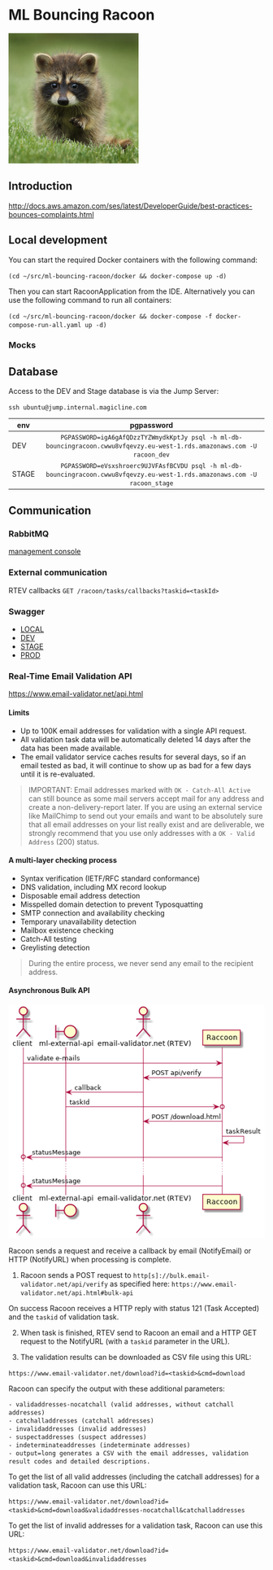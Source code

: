 # ML Bouncing Racoon

![](logo.png)

## Introduction

http://docs.aws.amazon.com/ses/latest/DeveloperGuide/best-practices-bounces-complaints.html

## Local development

You can start the required Docker containers with the following command:

`(cd ~/src/ml-bouncing-racoon/docker && docker-compose up -d)`

Then you can start RacoonApplication from the IDE.
Alternatively you can use the following command to run all containers:

`(cd ~/src/ml-bouncing-racoon/docker && docker-compose -f docker-compose-run-all.yaml up -d)`

### Mocks

[](https://www.jetbrains.com/help/idea/http-client-in-product-code-editor.html)

[](/src/test/http/mock.http)

## Database

Access to the DEV and Stage database is via the Jump Server:

`ssh ubuntu@jump.internal.magicline.com`

| env   | pgpassword |
|-------|:-------------:|
| DEV   | `PGPASSWORD=igA6gAfQDzzTYZWmydkKptJy psql -h ml-db-bouncingracoon.cwwu8vfqevzy.eu-west-1.rds.amazonaws.com -U racoon_dev` |
| STAGE | `PGPASSWORD=eVsxshroerc9UJVFAsfBCVDU psql -h ml-db-bouncingracoon.cwwu8vfqevzy.eu-west-1.rds.amazonaws.com -U racoon_stage` |

## Communication

### RabbitMQ

[management console](http://localhost:15672)

### External communication

RTEV callbacks `GET /racoon/tasks/callbacks?taskid=<taskId>`

### Swagger
* [LOCAL](http://localhost:8107/swagger-ui.html)
* [DEV](https://bouncing-racoon.dev.magicline.com/swagger-ui.html)
* [STAGE](https://bouncing-racoon.stage.magicline.com/swagger-ui.html)
* [PROD](https://bouncing-racoon.magicline.com/swagger-ui.html)

### Real-Time Email Validation API

https://www.email-validator.net/api.html

#### Limits

* Up to 100K email addresses for validation with a single API request.
* All validation task data will be automatically deleted 14 days after the data has been made available.
* The email validator service caches results for several days, so if an email tested as bad, it will continue to show up as bad for a few days until it is re-evaluated. 

> IMPORTANT: Email addresses marked with `OK - Catch-All Active` 
can still bounce as some mail servers accept mail for any address and create a non-delivery-report later. 
If you are using an external service like MailChimp to send out your emails and want to be absolutely sure 
that all email addresses on your list really exist and are deliverable, 
we strongly recommend that you use only addresses with a `OK - Valid Address` (200) status.

#### A multi-layer checking process

* Syntax verification (IETF/RFC standard conformance)
* DNS validation, including MX record lookup
* Disposable email address detection
* Misspelled domain detection to prevent Typosquatting
* SMTP connection and availability checking
* Temporary unavailability detection
* Mailbox existence checking
* Catch-All testing
* Greylisting detection

> During the entire process, we never send any email to the recipient address.

#### Asynchronous Bulk API

![](/doc/sequence.png)

[](/doc/sequence.plantuml)

Racoon sends a request and receive a callback by email (NotifyEmail) or HTTP (NotifyURL) when processing is complete.

1. Racoon sends a POST request to `http[s]://bulk.email-validator.net/api/verify` 
as specified here: `https://www.email-validator.net/api.html#bulk-api`

On success Racoon receives a HTTP reply with status 121 (Task Accepted)
and the `taskid` of validation task.

2. When task is finished, RTEV send to Racoon an email and a HTTP GET
request to the NotifyURL (with a `taskid` parameter in the URL).

3. The validation results can be downloaded as CSV file using this URL:

`https://www.email-validator.net/download?id=<taskid>&cmd=download`

Racoon can specify the output with these additional parameters:

```
- validaddresses-nocatchall (valid addresses, without catchall addresses)
- catchalladdresses (catchall addresses)
- invalidaddresses (invalid addresses)
- suspectaddresses (suspect addresses)
- indeterminateaddresses (indeterminate addresses)
- output=long generates a CSV with the email addresses, validation result codes and detailed descriptions.
```

To get the list of all valid addresses (including the catchall addresses) for a validation task, Racoon can use this URL:

`https://www.email-validator.net/download?id=<taskid>&cmd=download&validaddresses-nocatchall&catchalladdresses`

To get the list of invalid addresses for a validation task, Racoon can use this URL:

`https://www.email-validator.net/download?id=<taskid>&cmd=download&invalidaddresses`